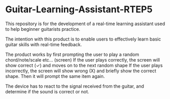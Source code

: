 # Guitar-Learning-Assistant-RTEP5

This repository is for the development of a real-time learning assistant used to help beginner guitarists practice. 

The intention with this product is to enable users to effectively learn basic guitar skills with real-time feedback.

The product works by first prompting the user to play a random chord/note/scale etc... (screen)
If the user plays correctly, the screen will show correct (✓) and moves on to the next random shape
If the user plays incorrectly, the screen will show wrong (X) and briefly show the correct shape. Then it will prompt the same item again.

The device has to react to the signal received from the guitar, and determine if the sound is correct or not.
